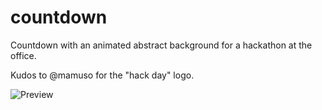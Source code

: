# countdown
Countdown with an animated abstract background for a hackathon at the office.

Kudos to @mamuso for the "hack day" logo.

![Preview](https://s3.amazonaws.com/f.cl.ly/items/121W1O1e2X3d3W1T1y2D/countdown.png)


